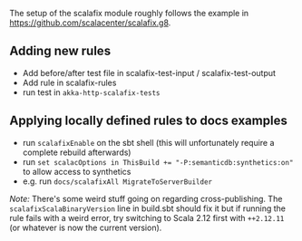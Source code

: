 The setup of the scalafix module roughly follows the example in https://github.com/scalacenter/scalafix.g8.

## Adding new rules

 * Add before/after test file in scalafix-test-input / scalafix-test-output
 * Add rule in scalafix-rules
 * run test in `akka-http-scalafix-tests`

## Applying locally defined rules to docs examples

 * run `scalafixEnable` on the sbt shell (this will unfortunately require a complete rebuild afterwards)
 * run `set scalacOptions in ThisBuild += "-P:semanticdb:synthetics:on"` to allow access to synthetics
 * e.g. run `docs/scalafixAll MigrateToServerBuilder`

*Note:* There's some weird stuff going on regarding cross-publishing. The `scalafixScalaBinaryVersion` line in build.sbt
should fix it but if running the rule fails with a weird error, try switching to Scala 2.12 first with `++2.12.11` (or
whatever is now the current version).
